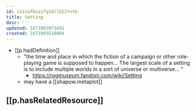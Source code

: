 ```yaml
---
id: s2zsafbuzz7g16llb12tntb
title: Setting
desc: ''
updated: 1673903973491
created: 1673903518004
---
```


- [[p.hadDefinition]]
  - "the time and place in which the fiction of a campaign or other role-playing game is supposed to happen... The largest scale of a setting is to include multiple worlds in a sort of universe or multiverse... "
    - https://rpgmuseum.fandom.com/wiki/Setting
  - may have a [[shapow.metaplot]]

## [[p.hasRelatedResource]]
